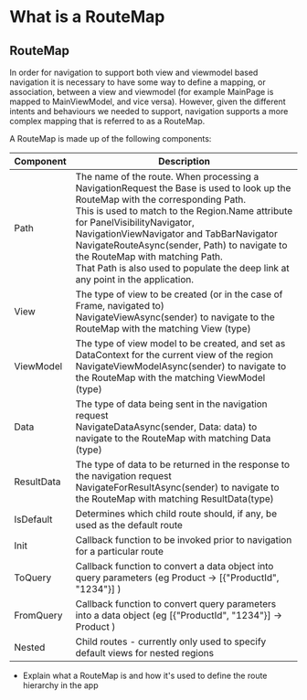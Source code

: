 # What is a RouteMap


## RouteMap

In order for navigation to support both view and viewmodel based navigation it is necessary to have some way to define a mapping, or association, between a view and viewmodel (for example MainPage is mapped to MainViewModel, and vice versa).  However, given the different intents and behaviours we needed to support, navigation supports a more complex mapping that is referred to as a RouteMap.

A RouteMap is made up of the following components:  

| Component  | Description                                                                                                                      |
|------------|----------------------------------------------------------------------------------------------------------------------------------|
| Path       | The name of the route. When processing a NavigationRequest the Base is used to look up the RouteMap with the corresponding Path.<br>This is used to match to the Region.Name attribute for PanelVisibilityNavigator, NavigationViewNavigator and TabBarNavigator<br>NavigateRouteAsync(sender, Path) to navigate to the RouteMap with matching Path.<br>That Path is also used to populate the deep link at any point in the application. |
| View       | The type of view to be created (or in the case of Frame, navigated to)<br>NavigateViewAsync<Tview>(sender) to navigate to the RouteMap with the matching View (type) |
| ViewModel  | The type of view model to be created, and set as DataContext for the current view of the region<br>NavigateViewModelAsync<TViewModel>(sender) to navigate to the RouteMap with the matching ViewModel (type) |
| Data       | The type of data being sent in the navigation request<br>NavigateDataAsync(sender, Data: data) to navigate to the RouteMap with matching Data (type) |
| ResultData | The type of data to be returned in the response to the navigation request<br>NavigateForResultAsync<TResultData>(sender) to navigate to the RouteMap with matching ResultData(type) |
| IsDefault  | Determines which child route should, if any, be used as the default route                                                        |
| Init       | Callback function to be invoked prior to navigation for a particular route                                                       |
| ToQuery    | Callback function to convert a data object into query parameters (eg Product -> [{"ProductId", "1234"}] )                        |
| FromQuery  | Callback function to convert query parameters into a data object (eg [{"ProductId", "1234"}] -> Product )                        |
| Nested     | Child routes - currently only used to specify default views for nested regions                                                   |



- Explain what a RouteMap is and how it's used to define the route hierarchy in the app